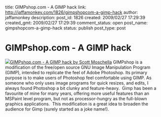 title: GIMPshop.com - A GIMP hack
link: http://jaffamonkey.com/1826/gimpshopcom-a-gimp-hack
author: jaffamonkey
description: 
post_id: 1826
created: 2009/02/27 17:29:39
created_gmt: 2009/02/27 17:29:39
comment_status: open
post_name: gimpshopcom-a-gimp-hack
status: publish
post_type: post

# GIMPshop.com - A GIMP hack

![](http://www.gimpshop.com/doggy.gif)[GIMPshop.com - A GIMP hack by Scott Moschella](http://www.gimpshop.com/) GIMPshop is a modification of the free/open source GNU Image Manipulation Program (GIMP), intended to replicate the feel of Adobe Photoshop. Its primary purpose is to make users of Photoshop feel comfortable using GIMP. As someone who only uses image programs for quick resizes, and edits, I always found Photoshop a bit clunky and feature-heavy.  Gimp has been a favourite of mine for many years, offering more useful features than an MSPaint level program, but not as processor-hungry as the full-blown graphics applications.  This modification is a great idea to broaden the audience for Gimp (surely started as a joke name!).
